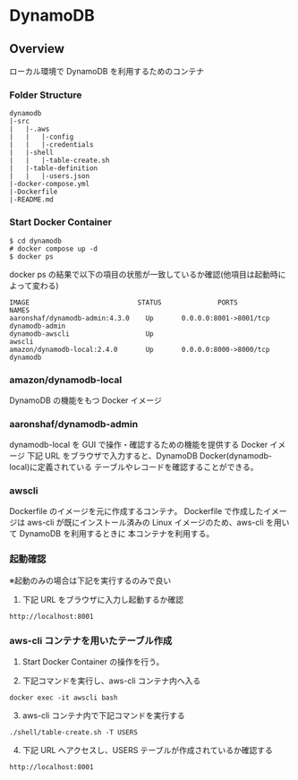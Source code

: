 # DynamoDB

## Overview

ローカル環境で DynamoDB を利用するためのコンテナ

### Folder Structure

```
dynamodb
|-src
|   |-.aws
|   |   |-config
|   |   |-credentials
|   |-shell
|   |   |-table-create.sh
|   |-table-definition
|   |   |-users.json
|-docker-compose.yml
|-Dockerfile
|-README.md
```

### Start Docker Container

```
$ cd dynamodb
# docker compose up -d
$ docker ps
```

docker ps の結果で以下の項目の状態が一致しているか確認(他項目は起動時によって変わる)

```
IMAGE                           STATUS              PORTS                              NAMES
aaronshaf/dynamodb-admin:4.3.0    Up       0.0.0.0:8001->8001/tcp       dynamodb-admin
dynamodb-awscli                   Up                                        awscli
amazon/dynamodb-local:2.4.0       Up       0.0.0.0:8000->8000/tcp          dynamodb
```

### amazon/dynamodb-local

DynamoDB の機能をもつ Docker イメージ

### aaronshaf/dynamodb-admin

dynamodb-local を GUI で操作・確認するための機能を提供する Docker イメージ
下記 URL をブラウザで入力すると、DynamoDB Docker(dynamodb-local)に定義されている
テーブルやレコードを確認することができる。

### awscli

Dockerfile のイメージを元に作成するコンテナ。
Dockerfile で作成したイメージは aws-cli が既にインストール済みの
Linux イメージのため、aws-cli を用いて DynamoDB を利用するときに
本コンテナを利用する。

### 起動確認

※起動のみの場合は下記を実行するのみで良い

1. 下記 URL をブラウザに入力し起動するか確認

```
http://localhost:8001
```

### aws-cli コンテナを用いたテーブル作成

1. Start Docker Container の操作を行う。

2. 下記コマンドを実行し、aws-cli コンテナ内へ入る

```
docker exec -it awscli bash
```

3. aws-cli コンテナ内で下記コマンドを実行する

```
./shell/table-create.sh -T USERS
```

4. 下記 URL へアクセスし、USERS テーブルが作成されているか確認する

```
http://localhost:8001
```
